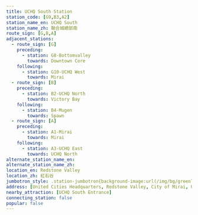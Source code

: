 ```yaml
---
title: UCHQ South Station
station_code: [G9,B3,A2]
station_name_en: UCHQ South
station_name_zh: 聯合城總部南
route_sign: [G,B,A]
adjacent_stations:
  - route_sign: [G]
    preceding:
      - station: G8-Bottomvalley
        towards: Downtown Core
    following:
      - station: G10-UCHQ West
        towards: Mirai
  - route_sign: [B]
    preceding:
      - station: B2-UCHQ North
        towards: Victory Bay
    following:
      - station: B4-Mugen
        towards: Spawn
  - route_sign: [A]
    preceding:
      - station: A1-Mirai
        towards: Mirai
    following:
      - station: A3-UCHQ East
        towards: UCHQ North
alternate_station_name_en: 
alternate_station_name_zh: 
location_en: Redstone Valley
location_zh: 紅石谷
jumbotron_style: .station-jumbotron{background-image:url(/img/bg/greenline.png),url(/img/bg/blueline.png),url(/img/bg/airportline.png);background-repeat:no-repeat;background-size:100% 10px;background-position:0 100px,0 130px,0 160px}
address: [United Cities Headquarters, Redstone Valley, City of Mirai, United Cities]
nearby_attraction: [UCHQ South Entrance]
connecting_station: false
popular: false
---
```


